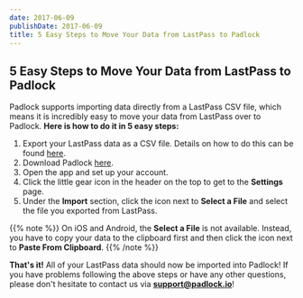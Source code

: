 ```yaml
---
date: 2017-06-09
publishDate: 2017-06-09
title: 5 Easy Steps to Move Your Data from LastPass to Padlock
---
```


## 5 Easy Steps to Move Your Data from LastPass to Padlock

Padlock supports importing data directly from a LastPass CSV file, which means
it is incredibly easy to move your data from LastPass over to Padlock. **Here
is how to do it in 5 easy steps:**

1. Export your LastPass data as a CSV file. Details on how to do this can be
   found [here](https://lastpass.com/support.php?cmd=showfaq&id=1206).
2. Download Padlock [here](https://padlock.io/downloads/).
3. Open the app and set up your account.
4. Click the little gear icon in the header on the top to get to the
   **Settings** page.
5. Under the **Import** section, click the icon next to **Select a File** and
   select the file you exported from LastPass.

{{% note %}}
On iOS and Android, the **Select a File** is not available.
Instead, you have to copy your data to the clipboard first and then click the
icon next to **Paste From Clipboard**.
{{% /note %}}

**That's it!** All of your LastPass data should now be imported into Padlock!
If you have problems following the above steps or have any other questions,
please don't hesitate to contact us via
[**support@padlock.io**](mailto:support@padlock.io)!
